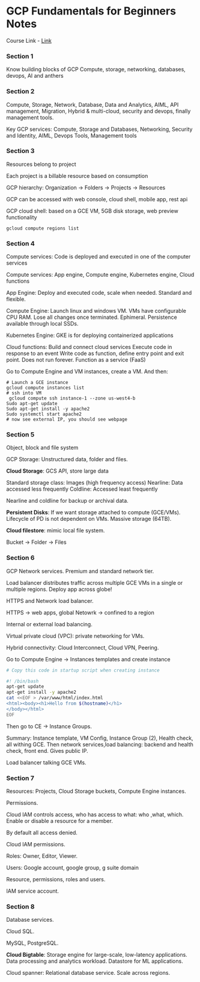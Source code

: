 # GCP Fundamentals for Beginners Notes

Course Link - [Link](https://www.udemy.com/course/google-cloud-platform-gcp-fundamentals-for-beginners/)

### Section 1
Know building blocks of GCP
Compute, storage, networking, databases, devops, AI and anthers 

### Section 2

Compute, Storage, Network, Database, Data and Analytics, AIML, API management, Migration, Hybrid & multi-cloud, security and devops, finally management tools. 

Key GCP services: Compute, Storage and Databases, Networking, Security and Identity, AIML, Devops Tools, Management tools

### Section 3

Resources belong to project

Each project is a billable resource based on consumption

GCP hierarchy: Organization -> Folders -> Projects -> Resources

GCP can be accessed with web console, cloud shell, mobile app, rest api 

GCP cloud shell: based on a GCE VM, 5GB disk storage, web preview functionality

```gcloud compute regions list```


### Section 4

Compute services: Code is deployed and executed in one of the computer services

Compute services: App engine, Compute engine, Kubernetes engine, Cloud functions

App Engine:
Deploy and executed code, scale when needed. Standard and flexible. 

Compute Engine: 
Launch linux and windows VM. VMs have configurable CPU RAM.
Lose all changes once terminated. Ephimeral. 
Persistence available through local SSDs.

Kubernetes Engine: 
GKE is for deploying containerized applications

Cloud functions: 
Build and connect cloud services
Execute code in response to an event
Write code as function, define entry point and exit point. Does not run forever.
Function as a service (FaaS)

Go to Compute Engine and VM instances, create a VM. And then: 
```
# Launch a GCE instance
gcloud compute instances list
# ssh into VM
 gcloud compute ssh instance-1 --zone us-west4-b
Sudo apt-get update
Sudo apt-get install -y apache2
Sudo systemctl start apache2
# now see external IP, you should see webpage
```

### Section 5

Object, block and file system

GCP Storage: Unstructured data, folder and files.

**Cloud Storage**: GCS API, store large data

Standard storage class: Images (high frequency access)
Nearline: Data accessed less frequently
Coldline: Accessed least frequently

Nearline and coldline for backup or archival data.

**Persistent Disks**: If we want storage attached to compute (GCE/VMs). Lifecycle of PD is not dependent on VMs. Massive storage (64TB).

**Cloud filestore**: mimic local file system.

Bucket -> Folder -> Files

### Section 6

GCP Network services. Premium and standard network tier.

Load balancer distributes traffic across multiple GCE VMs in a single or multiple regions. Deploy app across globe!

HTTPS and Network load balancer.

HTTPS -> web apps, global
Netowrk -> confined to a region 

Internal or external load balancing.

Virtual private cloud (VPC): private networking for VMs.

Hybrid connectivity: Cloud Interconnect, Cloud VPN, Peering.

Go to Compute Engine -> Instances templates and create instance
```bash
# Copy this code in startup script when creating instance

#! /bin/bash
apt-get update
apt-get install -y apache2
cat <<EOF > /var/www/html/index.html
<html><body><h1>Hello from $(hostname)</h1>
</body></html>
EOF
```
Then go to CE -> Instance Groups.

Summary: Instance template, VM Config, Instance Group (2), Health check, all withing GCE. Then network services,load balancing: backend and health check, front end. Gives public IP.

Load balancer talking GCE VMs.

### Section 7

Resources: Projects, Cloud Storage buckets, Compute Engine instances.

Permissions.

Cloud IAM controls access, who has access to what: who ,what, which. Enable or disable a resource for a member.

By default all access denied.

Cloud IAM permissions.

Roles: Owner, Editor, Viewer.

Users: Google account, google group, g suite domain

Resource, permissions, roles and users.

IAM service account.

### Section 8

Database services.

Cloud SQL.

MySQL, PostgreSQL.

**Cloud Bigtable**: Storage engine for large-scale, low-latency applications. Data processing and analytics workload. Datastore for ML applications.

Cloud spanner: Relational database service. Scale across regions.